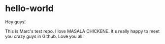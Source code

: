 # hello-world

Hey guys!

This is Marc's test repo. I love MASALA CHICKENE. It's really happy to meet you crazy guys in Github.
Love you all!
